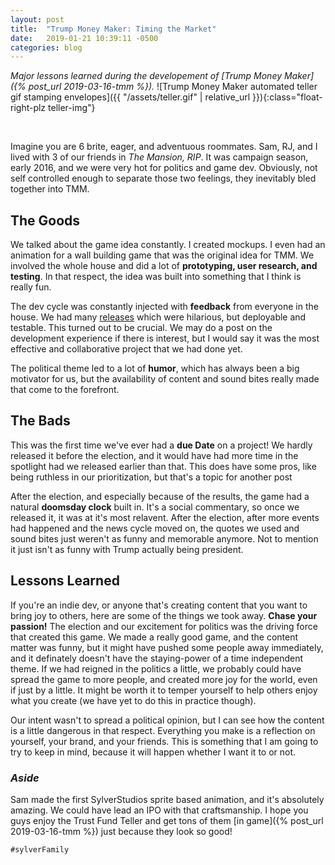 ```yaml
---
layout: post
title:  "Trump Money Maker: Timing the Market"
date:   2019-01-21 10:39:11 -0500
categories: blog
---
```

_Major lessons learned during the developement of [Trump Money Maker]({% post_url 2019-03-16-tmm %})._
![Trump Money Maker automated teller gif stamping envelopes]({{ "/assets/teller.gif" | relative_url }}){:class="float-right-plz teller-img"}
<!-- Ends the excerpt text, it includes the image -->


<br>


Imagine you are 6 brite, eager, and adventuous roommates. Sam, RJ, and I lived with 3 of our friends in _The Mansion, RIP_. It was campaign season, early 2016, and we were very hot for politics and game dev. Obviously, not self controlled enough to separate those two feelings, they inevitably bled together into TMM.

## The Goods

We talked about the game idea constantly. I created mockups. I even had an animation for a wall building game that was the original idea for TMM. We involved the whole house and did a lot of **prototyping, user research, and testing**. In that respect, the idea was built into something that I think is really fun.


The dev cycle was constantly injected with **feedback** from everyone in the house. We had many [releases](https://github.com/SylverStudios/trump-money-maker/releases) which were hilarious, but deployable and testable. This turned out to be crucial. We may do a post on the development experience if there is interest, but I would say it was the most effective and collaborative project that we had done yet.


The political theme led to a lot of **humor**, which has always been a big motivator for us, but the availability of content and sound bites really made that come to the forefront.

## The Bads

This was the first time we've ever had a **due Date** on a project! We hardly released it before the election, and it would have had more time in the spotlight had we released earlier than that. This does have some pros, like being ruthless in our prioritization, but that's a topic for another post

After the election, and especially because of the results, the game had a natural **doomsday clock** built in. It's a social commentary, so once we released it, it was at it's most relavent. After the election, after more events had happened and the news cycle moved on, the quotes we used and sound bites just weren't as funny and memorable anymore. Not to mention it just isn't as funny with Trump actually being president.


## Lessons Learned

If you're an indie dev, or anyone that's creating content that you want to bring joy to others, here are some of the things we took away. **Chase your passion!** The election and our excitement for politics was the driving force that created this game. We made a really good game, and the content matter was funny, but it might have pushed some people away immediately, and it definately doesn't have the staying-power of a time independent theme. If we had reigned in the politics a little, we probably could have spread the game to more people, and created more joy for the world, even if just by a little. It might be worth it to temper yourself to help others enjoy what you create (we have yet to do this in practice though).

Our intent wasn't to spread a political opinion, but I can see how the content is a little dangerous in that respect. Everything you make is a reflection on yourself, your brand, and your friends. This is something that I am going to try to keep in mind, because it will happen whether I want it to or not.

### _Aside_

Sam made the first SylverStudios sprite based animation, and it's absolutely amazing. We could have lead an IPO with that craftsmanship. I hope you guys enjoy the Trust Fund Teller and get tons of them [in game]({% post_url 2019-03-16-tmm %}) just because they look so good!

`#sylverFamily`

